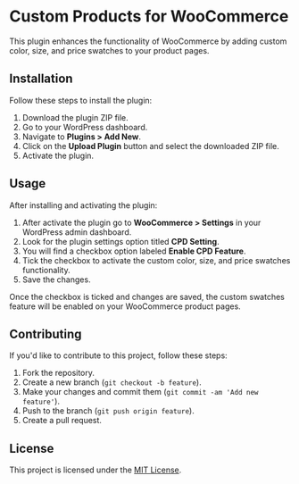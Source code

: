 # Custom Products for WooCommerce

This plugin enhances the functionality of WooCommerce by adding custom color, size, and price swatches to your product pages.

## Installation

Follow these steps to install the plugin:

1. Download the plugin ZIP file.
2. Go to your WordPress dashboard.
3. Navigate to **Plugins > Add New**.
4. Click on the **Upload Plugin** button and select the downloaded ZIP file.
5. Activate the plugin.

## Usage

After installing and activating the plugin:

1. After activate the plugin go to **WooCommerce > Settings** in your WordPress admin dashboard.
2. Look for the plugin settings option titled **CPD Setting**.
3. You will find a checkbox option labeled **Enable CPD Feature**.
4. Tick the checkbox to activate the custom color, size, and price swatches functionality.
5. Save the changes.

Once the checkbox is ticked and changes are saved, the custom swatches feature will be enabled on your WooCommerce product pages.

## Contributing

If you'd like to contribute to this project, follow these steps:

1. Fork the repository.
2. Create a new branch (`git checkout -b feature`).
3. Make your changes and commit them (`git commit -am 'Add new feature'`).
4. Push to the branch (`git push origin feature`).
5. Create a pull request.

## License

This project is licensed under the [MIT License](LICENSE).
